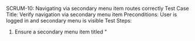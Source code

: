 SCRUM-10: Navigating via secondary menu item routes correctly
Test Case Title: Verify navigation via secondary menu item
Preconditions: User is logged in and secondary menu is visible
Test Steps:
1. Ensure a secondary menu item titled "<title>" is visible.
2. Click on the "<title>" menu item.
Expected Result:
- The router navigates to "<url>"
- The item "<title>" has the "selected" active class

SCRUM-9: Navigating via primary menu item routes correctly and sets active state
Test Case Title: Verify navigation via primary menu item and active state
Preconditions: User is logged in and primary menu is visible
Test Steps:
1. Ensure a primary menu item titled "<title>" with icon "<icon>" is visible.
2. Click on the "<title>" menu item.
Expected Result:
- The router navigates to "<url>"
- The menu item "<title>" has the "selected" active class
- All other menu items do not have the "selected" class
- On mobile, the menu closes after navigation and focus moves to the main page heading

SCRUM-8: Switching between breakpoints recalculates the layout
Test Case Title: Verify layout recalculation on breakpoint switch
Preconditions: App is open on a large screen
Test Steps:
1. Shrink viewport below lg breakpoint.
2. Expand viewport back to ≥ lg breakpoint.
Expected Result:
- Menu switches to overlay mode without layout breakage
- Menu returns to persistent mode when expanded

SCRUM-7: Menu behaves as overlay on small screens
Test Case Title: Verify menu overlay behavior on small screens
Preconditions: Viewport width is less than lg breakpoint
Test Steps:
1. Load the app.
2. Open the menu.
3. Close the menu.
Expected Result:
- Menu is hidden by default
- Opening the menu displays it as an overlay
- Closing the menu returns focus to previously focused element

SCRUM-6: Split-pane shows persistent menu on large screens
Test Case Title: Verify persistent menu in split-pane on large screens
Preconditions: Viewport width is ≥ lg breakpoint
Test Steps:
1. Load the app.
Expected Result:
- Menu is visible as a persistent left pane
- Main content renders in the "main-content" outlet without overlaying the menu